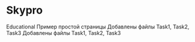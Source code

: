 # Skypro
Educational
Пример простой страницы
Добавлены файлы Task1, Task2, Task3
Добавлены файлы Task1, Task2, Task3